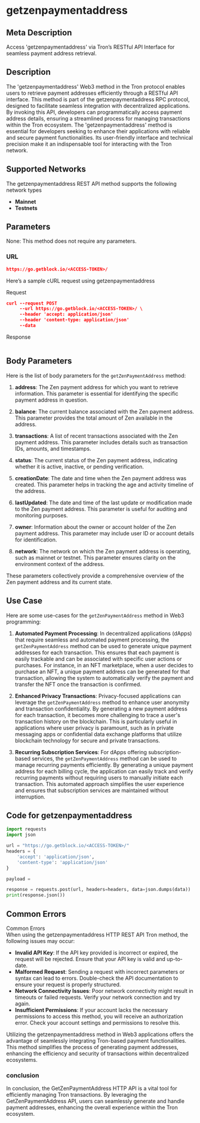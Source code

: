 # getzenpaymentaddress


## Meta Description
Access 'getzenpaymentaddress' via Tron’s RESTful API Interface for seamless payment address retrieval.

## Description
The 'getzenpaymentaddress' Web3 method in the Tron protocol enables users to retrieve payment addresses efficiently through a RESTful API interface. This method is part of the getzenpaymentaddress RPC protocol, designed to facilitate seamless integration with decentralized applications. By invoking this API, developers can programmatically access payment address details, ensuring a streamlined process for managing transactions within the Tron ecosystem. The 'getzenpaymentaddress' method is essential for developers seeking to enhance their applications with reliable and secure payment functionalities. Its user-friendly interface and technical precision make it an indispensable tool for interacting with the Tron network.

## Supported Networks
The getzenpaymentaddress REST API method supports the following network types
- **Mainnet**
- **Testnets**

## Parameters

None: This method does not require any parameters.

### URL
```json
https://go.getblock.io/<ACCESS-TOKEN>/
```
Here’s a sample cURL request using getzenpaymentaddress

Request
```json
curl --request POST 
     --url https://go.getblock.io/<ACCESS-TOKEN>/ \
     --header 'accept: application/json' 
     --header 'content-type: application/json' 
     --data 
```

Response
```json


```
## Body Parameters

Here is the list of body parameters for the `getZenPaymentAddress` method:

1. **address**: The Zen payment address for which you want to retrieve information. This parameter is essential for identifying the specific payment address in question.

2. **balance**: The current balance associated with the Zen payment address. This parameter provides the total amount of Zen available in the address.

3. **transactions**: A list of recent transactions associated with the Zen payment address. This parameter includes details such as transaction IDs, amounts, and timestamps.

4. **status**: The current status of the Zen payment address, indicating whether it is active, inactive, or pending verification.

5. **creationDate**: The date and time when the Zen payment address was created. This parameter helps in tracking the age and activity timeline of the address.

6. **lastUpdated**: The date and time of the last update or modification made to the Zen payment address. This parameter is useful for auditing and monitoring purposes.

7. **owner**: Information about the owner or account holder of the Zen payment address. This parameter may include user ID or account details for identification.

8. **network**: The network on which the Zen payment address is operating, such as mainnet or testnet. This parameter ensures clarity on the environment context of the address.

These parameters collectively provide a comprehensive overview of the Zen payment address and its current state.

## Use Case

Here are some use-cases for the `getZenPaymentAddress` method in Web3 programming:

1. **Automated Payment Processing**: In decentralized applications (dApps) that require seamless and automated payment processing, the `getZenPaymentAddress` method can be used to generate unique payment addresses for each transaction. This ensures that each payment is easily trackable and can be associated with specific user actions or purchases. For instance, in an NFT marketplace, when a user decides to purchase an NFT, a unique payment address can be generated for that transaction, allowing the system to automatically verify the payment and transfer the NFT once the transaction is confirmed.

2. **Enhanced Privacy Transactions**: Privacy-focused applications can leverage the `getZenPaymentAddress` method to enhance user anonymity and transaction confidentiality. By generating a new payment address for each transaction, it becomes more challenging to trace a user's transaction history on the blockchain. This is particularly useful in applications where user privacy is paramount, such as in private messaging apps or confidential data exchange platforms that utilize blockchain technology for secure and private transactions.

3. **Recurring Subscription Services**: For dApps offering subscription-based services, the `getZenPaymentAddress` method can be used to manage recurring payments efficiently. By generating a unique payment address for each billing cycle, the application can easily track and verify recurring payments without requiring users to manually initiate each transaction. This automated approach simplifies the user experience and ensures that subscription services are maintained without interruption.

## Code for getzenpaymentaddress


```python
import requests
import json

url = "https://go.getblock.io/<ACCESS-TOKEN>/"
headers = {
    'accept': 'application/json',
    'content-type': 'application/json'
}

payload = 

response = requests.post(url, headers=headers, data=json.dumps(data))
print(response.json())
```
## Common Errors

Common Errors  
When using the getzenpaymentaddress HTTP REST API Tron method, the following issues may occur:  
- **Invalid API Key**: If the API key provided is incorrect or expired, the request will be rejected. Ensure that your API key is valid and up-to-date.  
- **Malformed Request**: Sending a request with incorrect parameters or syntax can lead to errors. Double-check the API documentation to ensure your request is properly structured.  
- **Network Connectivity Issues**: Poor network connectivity might result in timeouts or failed requests. Verify your network connection and try again.  
- **Insufficient Permissions**: If your account lacks the necessary permissions to access this method, you will receive an authorization error. Check your account settings and permissions to resolve this.  

Utilizing the getzenpaymentaddress method in Web3 applications offers the advantage of seamlessly integrating Tron-based payment functionalities. This method simplifies the process of generating payment addresses, enhancing the efficiency and security of transactions within decentralized ecosystems.

### conclusion

In conclusion, the GetZenPaymentAddress HTTP API is a vital tool for efficiently managing Tron transactions. By leveraging the GetZenPaymentAddress API, users can seamlessly generate and handle payment addresses, enhancing the overall experience within the Tron ecosystem.
